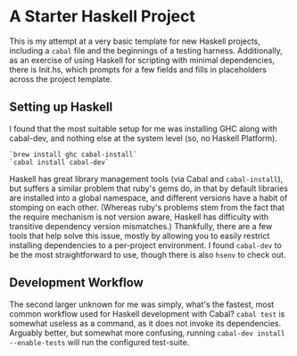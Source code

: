 # A Starter Haskell Project

This is my attempt at a very basic template for new Haskell projects,
including a `cabal` file and the beginnings of a testing harness.
Additionally, as an exercise of using Haskell for scripting with
minimal dependencies, there is Init.hs, which prompts for a few fields
and fills in placeholders across the project template.

## Setting up Haskell

I found that the most suitable setup for me was installing GHC along
with cabal-dev, and nothing else at the system level (so, no Haskell
Platform).

    `brew install ghc cabal-install`
    `cabal install cabal-dev`

Haskell has great library management tools (via Cabal and
`cabal-install`), but suffers a similar problem that ruby's gems do,
in that by default libraries are installed into a global namespace,
and different versions have a habit of stomping on each other.
(Whereas ruby's problems stem from the fact that the require mechanism
is not version aware, Haskell has difficulty with transitive
dependency version mismatches.) Thankfully, there are a few tools that
help solve this issue, mostly by allowing you to easily restrict
installing dependencies to a per-project environment. I found
`cabal-dev` to be the most straightforward to use, though there is
also `hsenv` to check out.

## Development Workflow

The second larger unknown for me was simply, what's the fastest, most
common workflow used for Haskell development with Cabal? `cabal test`
is somewhat useless as a command, as it does not invoke its
dependencies. Arguably better, but somewhat more confusing, running
`cabal-dev install --enable-tests` will run the configured test-suite.
